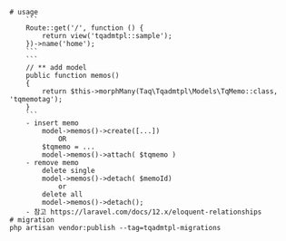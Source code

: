     # usage 
        ```
        Route::get('/', function () {
            return view('tqadmtpl::sample');
        })->name('home');
        ```
        ```
        // ** add model 
        public function memos()
        {
            return $this->morphMany(Taq\Tqadmtpl\Models\TqMemo::class, 'tqmemotag');
        }
        ```
        - insert memo
            model->memos()->create([...])
                OR
            $tqmemo = ...
            model->memos()->attach( $tqmemo )
        - remove memo
            delete single
            model->memos()->detach( $memoId)
                or 
            delete all
            model->memos()->detach();
        - 참고 https://laravel.com/docs/12.x/eloquent-relationships
    # migration
    php artisan vendor:publish --tag=tqadmtpl-migrations
    